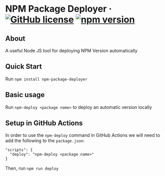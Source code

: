 # NPM Package Deployer &middot; [![GitHub license](https://img.shields.io/badge/license-BSD%203%20Clause-blue.svg)](https://github.com/danitseitlin/npm-package-deployer/blob/master/LICENSE) [![npm version](http://img.shields.io/npm/v/npm-package-deployer.svg?style=flat)](https://npmjs.org/package/npm-package-deployer "View this project on npm") 
## About
A useful Node JS tool for deploying NPM Version automatically
## Quick Start
Run `npm install npm-package-deployer`
## Basic usage
Run `npm-deploy <package name>` to deploy an automatic version locally
## Setup in GitHub Actions
In order to use the `npm-deploy` command in GitHub Actions we will need to add the following to the `package.json`:
```
"scripts": {
  "deploy": "npm-deploy <package name>"
}
```
Then, run `npm run deploy`
